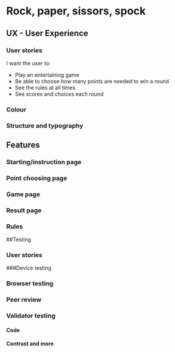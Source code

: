 # Rock, paper, sissors, spock

## UX - User Experience

### User stories
I want the user to:
- Play an entertaining game
- Be able to choose how many points are needed to win a round
- See the rules at all times
- See scores and choices each round

### Colour

### Structure and typography

## Features

### Starting/instruction page

### Point choosing page

### Game page

### Result page

### Rules

##Testing

### User stories

###Device testing

### Browser testing

### Peer review

### Validator testing

#### Code

#### Contrast and more
